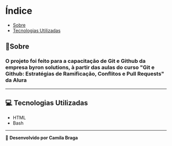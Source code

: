 # Índice

- [Sobre](#-sobre)
- [Tecnologias Utilizadas](#-tecnologias-utilizadas)

## 📄Sobre

### O projeto foi feito para a capacitação de Git e Github da empresa byron solutions, à partir das aulas do curso **"Git e Github: Estratégias de Ramificação, Conflitos e Pull Requests"** da Alura

---

## 💻 Tecnologias Utilizadas

- HTML
- Bash

---

🚀 **Desenvolvido por Camila Braga**
